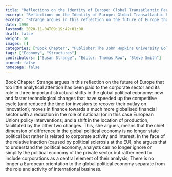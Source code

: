 ```yaml
---
title: "Reflections on the Identity of Europe: Global Transatlantic Perspectives: Europe's Future in the Global Political Economy"
excerpt: "Reflections on the Identity of Europe: Global Transatlantic Perspectives: Europe's Future in the Global Political Economy"
excerpt: "Strange argues in this reflection on the future of Europe that too little analytical attention has been paid to the corporate sector and its role in three important structural shifts in the global political economy: new and faster technological changes that have speeded up the competitive cycle (and reduced the time for investors to recover their outlay on innovation); moves in finance towards a much more globalised financial sector with a reduction in the role of national (or in this case European Union) policy interventions; and a shift in the location of production, facilitated by the other two changes. This, she argues, means that the chief dimension of difference in the global political economy is no longer state political but rather is related to corporate activity and interest. In the face of the relative inaction (caused by political sclerosis at the EU), she argues that to understand the political economy, analysts can no longer ignore or simplify the political economy of the private sector but rather need to include corporations as a central element of their analysis; There is no longer a European orientation to the global political economy separate from the role and activity of international business. "
date: 1996
lastmod: 2020-11-04T09:19:42+01:00
draft: false
weight: 50
images: []
categories: ["Book Chapter", "Publisher:The John Hopkins University Bologna Center"]
tags: ["Economy", "Structures"]
contributors: ["Susan Strange", "Editor: Thomas Row", "Steve Smith"]
pinned: false
homepage: false
---
```


Book Chapter: Strange argues in this reflection on the future of Europe that too little analytical attention has been paid to the corporate sector and its role in three important structural shifts in the global political economy: new and faster technological changes that have speeded up the competitive cycle (and reduced the time for investors to recover their outlay on innovation); moves in finance towards a much more globalised financial sector with a reduction in the role of national (or in this case European Union) policy interventions; and a shift in the location of production, facilitated by the other two changes. This, she argues, means that the chief dimension of difference in the global political economy is no longer state political but rather is related to corporate activity and interest. In the face of the relative inaction (caused by political sclerosis at the EU), she argues that to understand the political economy, analysts can no longer ignore or simplify the political economy of the private sector but rather need to include corporations as a central element of their analysis; There is no longer a European orientation to the global political economy separate from the role and activity of international business. 
